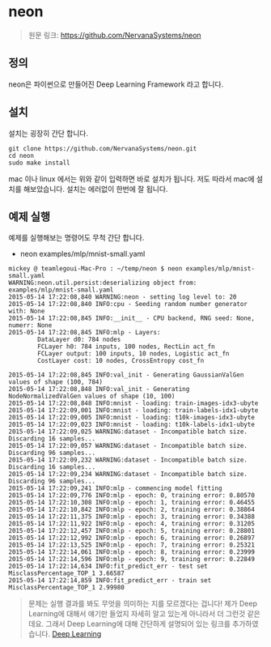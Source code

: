 # neon

> 원문 링크: https://github.com/NervanaSystems/neon

## 정의

neon은 파이썬으로 만들어진 Deep Learning Framework 라고 합니다.

## 설치

설치는 굉장히 간단 합니다.
```
git clone https://github.com/NervanaSystems/neon.git
cd neon
sudo make install
```
mac 이나 linux 에서는 위와 같이 입력하면 바로 설치가 됩니다.
저도 따라서 mac에 설치를 해보았습니다.
설치는 에러없이 한번에 잘 됩니다.

## 예제 실행

예제를 실행해보는 명령어도 무척 간단 합니다.
* neon examples/mlp/mnist-small.yaml

```
mickey @ teamlegoui-Mac-Pro : ~/temp/neon $ neon examples/mlp/mnist-small.yaml
WARNING:neon.util.persist:deserializing object from:  examples/mlp/mnist-small.yaml
2015-05-14 17:22:08,840 WARNING:neon - setting log level to: 20
2015-05-14 17:22:08,840 INFO:cpu - Seeding random number generator with: None
2015-05-14 17:22:08,845 INFO:__init__ - CPU backend, RNG seed: None, numerr: None
2015-05-14 17:22:08,845 INFO:mlp - Layers:
        DataLayer d0: 784 nodes
        FCLayer h0: 784 inputs, 100 nodes, RectLin act_fn
        FCLayer output: 100 inputs, 10 nodes, Logistic act_fn
        CostLayer cost: 10 nodes, CrossEntropy cost_fn

2015-05-14 17:22:08,845 INFO:val_init - Generating GaussianValGen values of shape (100, 784)
2015-05-14 17:22:08,848 INFO:val_init - Generating NodeNormalizedValGen values of shape (10, 100)
2015-05-14 17:22:08,848 INFO:mnist - loading: train-images-idx3-ubyte
2015-05-14 17:22:09,001 INFO:mnist - loading: train-labels-idx1-ubyte
2015-05-14 17:22:09,005 INFO:mnist - loading: t10k-images-idx3-ubyte
2015-05-14 17:22:09,023 INFO:mnist - loading: t10k-labels-idx1-ubyte
2015-05-14 17:22:09,025 WARNING:dataset - Incompatible batch size. Discarding 16 samples...
2015-05-14 17:22:09,057 WARNING:dataset - Incompatible batch size. Discarding 96 samples...
2015-05-14 17:22:09,232 WARNING:dataset - Incompatible batch size. Discarding 16 samples...
2015-05-14 17:22:09,234 WARNING:dataset - Incompatible batch size. Discarding 96 samples...
2015-05-14 17:22:09,241 INFO:mlp - commencing model fitting
2015-05-14 17:22:09,776 INFO:mlp - epoch: 0, training error: 0.80570
2015-05-14 17:22:10,308 INFO:mlp - epoch: 1, training error: 0.46455
2015-05-14 17:22:10,842 INFO:mlp - epoch: 2, training error: 0.38864
2015-05-14 17:22:11,375 INFO:mlp - epoch: 3, training error: 0.34388
2015-05-14 17:22:11,922 INFO:mlp - epoch: 4, training error: 0.31205
2015-05-14 17:22:12,457 INFO:mlp - epoch: 5, training error: 0.28801
2015-05-14 17:22:12,992 INFO:mlp - epoch: 6, training error: 0.26897
2015-05-14 17:22:13,525 INFO:mlp - epoch: 7, training error: 0.25321
2015-05-14 17:22:14,061 INFO:mlp - epoch: 8, training error: 0.23999
2015-05-14 17:22:14,596 INFO:mlp - epoch: 9, training error: 0.22849
2015-05-14 17:22:14,634 INFO:fit_predict_err - test set MisclassPercentage_TOP_1 3.66587
2015-05-14 17:22:14,859 INFO:fit_predict_err - train set MisclassPercentage_TOP_1 2.99980
```
> 문제는 실행 결과를 봐도 무엇을 의미하는 지를 모르겠다는 겁니다!
> 제가 Deep Learning에 대해서 얘기만 들었지 자세히 알고 있는게 아니라서 더 그런것 같은데요.
> 그래서 Deep Learning에 대해 간단하게 설명되어 있는 링크를 추가하였습니다.
> [Deep Learning](https://kimws.wordpress.com/2014/05/27/%EB%94%A5-%EB%9F%AC%EB%8B%9D-deep-learning-%ED%95%9C%EB%B2%88-%EC%82%B4%ED%8E%B4%EB%B3%B4%EA%B3%A0-%EA%B0%80%EC%8B%A4%EA%BB%98%EC%9A%94/)
